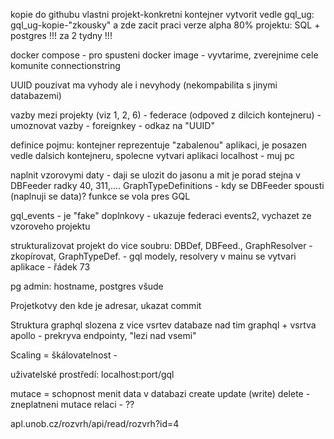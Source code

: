 kopie do githubu
vlastni projekt-konkretni kontejner
vytvorit vedle gql_ug: gql_ug-kopie-"zkousky" a zde zacit praci
verze alpha 80% projektu: SQL + postgres !!! za 2 tydny !!!

docker compose - pro spusteni
docker image - vyvtarime, zverejnime cele komunite
connectionstring

UUID pouzivat
    ma vyhody ale i nevyhody (nekompabilita s jinymi databazemi)

vazby mezi projekty (viz 1, 2, 6) - federace (odpoved z dilcich kontejneru) - umoznovat vazby - foreignkey - odkaz na "UUID"

definice pojmu:
    kontejner reprezentuje "zabalenou" aplikaci, je posazen vedle dalsich kontejneru, spolecne vytvari aplikaci
    localhost - muj pc

naplnit vzorovymi daty - daji se ulozit do jasonu a mit je porad stejna
    v DBFeeder radky 40, 311,....
    GraphTypeDefinitions - kdy se DBFeeder spousti (naplnuji se data)? funkce se vola pres GQL

gql_events - je "fake" doplnkovy - ukazuje federaci
    events2, vychazet ze vzoroveho projektu

strukturalizovat projekt do vice soubru: DBDef, DBFeed., GraphResolver - zkopírovat, GraphTypeDef. - gql modely, resolvery
v mainu se vytvari aplikace - řádek 73

pg admin:
    hostname, postgres všude


Projetkotvy den
kde je adresar, ukazat commit

Struktura graphql slozena z vice vsrtev
    databaze nad tim graphql + vsrtva apollo - prekryva endpointy, "lezi nad vsemi"

Scaling = škálovatelnost - 

uživatelské prostředí:
    localhost:port/gql

mutace = schopnost menit data v databazi
    create
    update (write)
    delete - zneplatneni
mutace relaci - ??

apl.unob.cz/rozvrh/api/read/rozvrh?id=4 